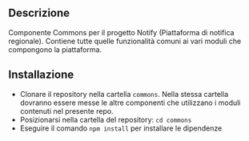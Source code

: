 ## Descrizione

Componente Commons per il progetto Notify (Piattaforma di notifica regionale). Contiene tutte quelle funzionalità comuni ai vari moduli che compongono la piattaforma.

## Installazione

* Clonare il repository nella cartella `commons`. Nella stessa cartella dovranno essere messe le altre componenti che utilizzano i moduli contenuti nel presente repo.
* Posizionarsi nella cartella del repository: `cd commons`
* Eseguire il comando `npm install` per installare le dipendenze

